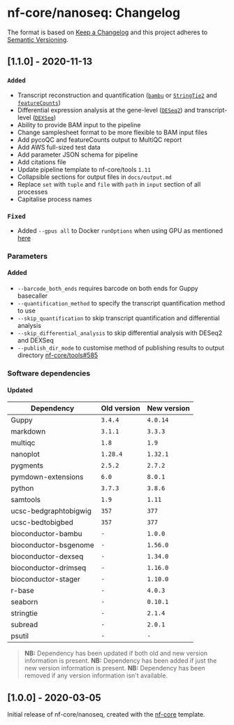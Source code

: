 # nf-core/nanoseq: Changelog

The format is based on [Keep a Changelog](https://keepachangelog.com/en/1.0.0/)
and this project adheres to [Semantic Versioning](https://semver.org/spec/v2.0.0.html).

## [1.1.0] - 2020-11-13

### `Added`

* Transcript reconstruction and quantification ([`bambu`](https://github.com/GoekeLab/bambu) or [`StringTie2`](https://ccb.jhu.edu/software/stringtie/) and [`featureCounts`](http://bioinf.wehi.edu.au/featureCounts/))
* Differential expression analysis at the gene-level ([`DESeq2`](https://bioconductor.org/packages/release/bioc/html/DESeq2.html)) and transcript-level ([`DEXSeq`](https://bioconductor.org/packages/release/bioc/html/DEXSeq.html))
* Ability to provide BAM input to the pipeline
* Change samplesheet format to be more flexible to BAM input files
* Add pycoQC and featureCounts output to MultiQC report
* Add AWS full-sized test data
* Add parameter JSON schema for pipeline
* Add citations file
* Update pipeline template to nf-core/tools `1.11`
* Collapsible sections for output files in `docs/output.md`
* Replace `set` with `tuple` and `file` with `path` in `input` section of all processes
* Capitalise process names

### `Fixed`

* Added `--gpus all` to Docker `runOptions` when using GPU as mentioned [here](https://github.com/docker/compose/issues/6691#issuecomment-514429646)

### Parameters

#### Added

* `--barcode_both_ends` requires barcode on both ends for Guppy basecaller
* `--quantification_method` to specify the transcript quantification method to use
* `--skip_quantification` to skip transcript quantification and differential analysis
* `--skip_differential_analysis` to skip differential analysis with DESeq2 and DEXSeq
* `--publish_dir_mode` to customise method of publishing results to output directory [nf-core/tools#585](https://github.com/nf-core/tools/issues/585)

### Software dependencies

#### Updated

| Dependency            | Old version | New version |
|-----------------------|-------------|-------------|
| Guppy                 | `3.4.4`     | `4.0.14`    |
| markdown              | `3.1.1`     | `3.3.3`     |
| multiqc               | `1.8`       | `1.9`       |
| nanoplot              | `1.28.4`    | `1.32.1`    |
| pygments              | `2.5.2`     | `2.7.2`     |
| pymdown-extensions    |  `6.0`      | `8.0.1`     |
| python                | `3.7.3`     | `3.8.6`     |
| samtools              | `1.9`       | `1.11`      |
| ucsc-bedgraphtobigwig | `357`       | `377`       |
| ucsc-bedtobigbed      | `357`       | `377`       |
| bioconductor-bambu    | `-`         | `1.0.0`     |
| bioconductor-bsgenome | `-`         | `1.56.0`    |
| bioconductor-dexseq   | `-`         | `1.34.0`    |
| bioconductor-drimseq  | `-`         | `1.16.0`    |
| bioconductor-stager   | `-`         | `1.10.0`    |
| r-base                | `-`         | `4.0.3`     |
| seaborn               | `-`         | `0.10.1`    |
| stringtie             | `-`         | `2.1.4`     |
| subread               | `-`         | `2.0.1`     |
| psutil                | `-`         | `-`         |

> **NB:** Dependency has been updated if both old and new version information is present.
> **NB:** Dependency has been added if just the new version information is present.
> **NB:** Dependency has been removed if any version information isn't available.

## [1.0.0] - 2020-03-05

Initial release of nf-core/nanoseq, created with the [nf-core](http://nf-co.re/) template.
